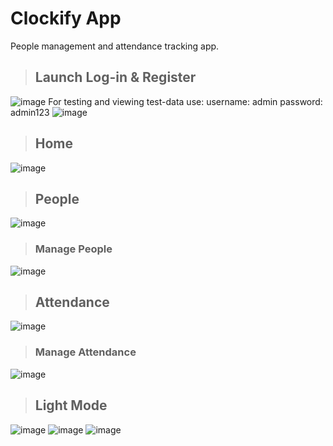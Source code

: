 # Clockify App
People management and attendance tracking app.

> ## Launch Log-in & Register
![image](https://github.com/X-Cloudy-X/Clockify/assets/118204628/aa41068e-21c5-4699-b0f6-0cee85903a18)
For testing and viewing test-data use:
  username:  admin
  password:  admin123
![image](https://github.com/X-Cloudy-X/Clockify/assets/118204628/85bc6f73-e72a-42a8-a180-7de99d06670d)



> ## Home
![image](https://github.com/X-Cloudy-X/Clockify/assets/118204628/48ba7e3f-42bf-48e5-9755-a4c43a1766cb)



> ## People
![image](https://github.com/X-Cloudy-X/Clockify/assets/118204628/2c768f5b-6795-426c-b588-ed2b53a4da9d)


> ### Manage People
![image](https://github.com/X-Cloudy-X/Clockify/assets/118204628/ab5da583-38a5-4f8f-ac1a-b2237ec9e5ee)



> ## Attendance
![image](https://github.com/X-Cloudy-X/Clockify/assets/118204628/4f614692-918b-4b49-baf8-3b0f0b9fdb11)


> ### Manage Attendance
![image](https://github.com/X-Cloudy-X/Clockify/assets/118204628/4f4039e9-0e23-44b9-8c79-6a976a367a06)



> ## Light Mode
![image](https://github.com/X-Cloudy-X/Clockify/assets/118204628/b28cc943-df71-4168-afe5-aa02db252cfe)
![image](https://github.com/X-Cloudy-X/Clockify/assets/118204628/467ce7c0-e689-4099-a282-b3f0f09fefdf)
![image](https://github.com/X-Cloudy-X/Clockify/assets/118204628/14615c86-b2b4-4d85-b37a-f09777398949)

